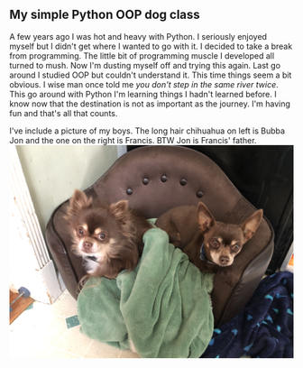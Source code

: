 ## My simple Python OOP dog class

A few years ago I was hot and heavy with Python. I seriously enjoyed myself but I didn't get where I wanted to go with it.  I decided to take a break from programming.  The little bit of programming muscle I developed all turned to mush.  Now I'm dusting myself off and trying this again.  Last go around I studied OOP but couldn't understand it.  This time things seem a bit obvious.  I wise man once told me *you don't step in the same river twice*.  This go around with Python I'm learning things I hadn't learned before.  I know now that the destination is not as important as the journey.  I'm having fun and that's all that counts.

I've include a picture of my boys.  The long hair chihuahua on left is Bubba Jon and the one on the right is Francis.  BTW Jon is Francis' father.  
![The Peanut Gang](the_boys.jpeg)


